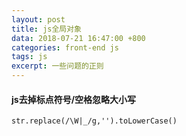 ```yaml
---
layout: post
title: js全局对象
data: 2018-07-21 16:47:00 +800
categories: front-end js
tags: js
excerpt: 一些问题的正则
---
```


#### js去掉标点符号/空格忽略大小写
`str.replace(/\W|_/g,'').toLowerCase()`
